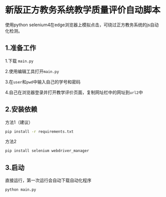 # 新版正方教务系统教学质量评价自动脚本

使用python selenium4在edge浏览器上模拟点击，可绕过正方教务系统的js自动化检测。

## 1.准备工作

1.下载 ``main.py``

2.使用编辑工具打开``main.py``

3.在``user``和``pwd``中输入自己的学号和密码

4.自己在浏览器登录并打开教学评价页面，复制网址栏中的网址到``url2``中

## 2.安装依赖

方法1（建议）

```sh
pip install -r requirements.txt
```

方法2

```sh
pip install selenium webdriver_manager
```

## 3.启动

直接运行，第一次运行会自动下载自动化程序

```sh
python main.py
```
